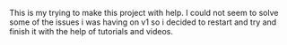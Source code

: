 This is my trying to make this project with help. I could not seem to solve some of the issues i was having on v1 so i decided to restart and try and finish it with the help of tutorials and videos.
